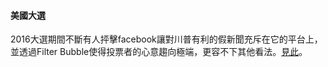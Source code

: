 #### 美國大選

2016大選期間不斷有人抨擊facebook讓對川普有利的假新聞充斥在它的平台上，並透過Filter Bubble使得投票者的心意趨向極端，更容不下其他看法。[見此](https://www.theguardian.com/technology/2017/may/16/facebook-fake-news-tools-not-working)。
